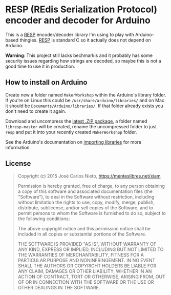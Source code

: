 # RESP (REdis Serialization Protocol) encoder and decoder for Arduino

This is a [RESP][1] encoder/decoder library I'm using to play with
Arduino-based thingies. [RESP][1] is standard C so it actually does not depend
on Arduino.

**Warning**: This project still lacks bechmarkis and it probably has some
security issues regarding how strings are decoded, so maybe this is not a good
time to use it in production.

## How to install on Arduino

Create new a folder named `MakerWorkshop` within the Arduino's library folder.
If you're on Linux this could be `/usr/share/arduino/libraries/` and on Mac it
should be `Documents/Arduino/libraries/`. If that folder already exists you
don't need to create it again.

Download and uncompress the [latest .ZIP package][1], a folder named
`libresp-master` will be created, rename the uncompressed folder to just `resp`
and put it into your recently created `MakerWorkshop` folder.

See the Arduino's documentation on [importing libraries][3] for more
information.

## License

> Copyright (c) 2015 José Carlos Nieto, https://menteslibres.net/xiam
>
> Permission is hereby granted, free of charge, to any person obtaining
> a copy of this software and associated documentation files (the
> "Software"), to deal in the Software without restriction, including
> without limitation the rights to use, copy, modify, merge, publish,
> distribute, sublicense, and/or sell copies of the Software, and to
> permit persons to whom the Software is furnished to do so, subject to
> the following conditions:
>
> The above copyright notice and this permission notice shall be
> included in all copies or substantial portions of the Software.
>
> THE SOFTWARE IS PROVIDED "AS IS", WITHOUT WARRANTY OF ANY KIND,
> EXPRESS OR IMPLIED, INCLUDING BUT NOT LIMITED TO THE WARRANTIES OF
> MERCHANTABILITY, FITNESS FOR A PARTICULAR PURPOSE AND
> NONINFRINGEMENT. IN NO EVENT SHALL THE AUTHORS OR COPYRIGHT HOLDERS BE
> LIABLE FOR ANY CLAIM, DAMAGES OR OTHER LIABILITY, WHETHER IN AN ACTION
> OF CONTRACT, TORT OR OTHERWISE, ARISING FROM, OUT OF OR IN CONNECTION
> WITH THE SOFTWARE OR THE USE OR OTHER DEALINGS IN THE SOFTWARE.

[1]: http://redis.io/topics/protocol
[2]: https://github.com/makerworkshop/libresp/archive/master.zip
[3]: http://www.arduino.cc/en/guide/libraries
